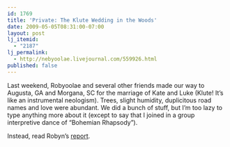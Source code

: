 ```yaml
---
id: 1769
title: 'Private: The Klute Wedding in the Woods'
date: 2009-05-05T08:31:00-07:00
layout: post
lj_itemid:
  - "2187"
lj_permalink:
  - http://nebyoolae.livejournal.com/559926.html
published: false
---
```

Last weekend, Robyoolae and several other friends made our way to Augusta, GA and Morgana, SC for the marriage of Kate and Luke (Klute! It&#8217;s like an instrumental neologism). Trees, slight humidity, duplicitous road names and love were abundant. We did a bunch of stuff, but I&#8217;m too lazy to type anything more about it (except to say that I joined in a group interpretive dance of &#8220;Bohemian Rhapsody&#8221;).

Instead, read Robyn&#8217;s [report](http://oiseaurobyn.livejournal.com/391331.html).

<!--more-->

